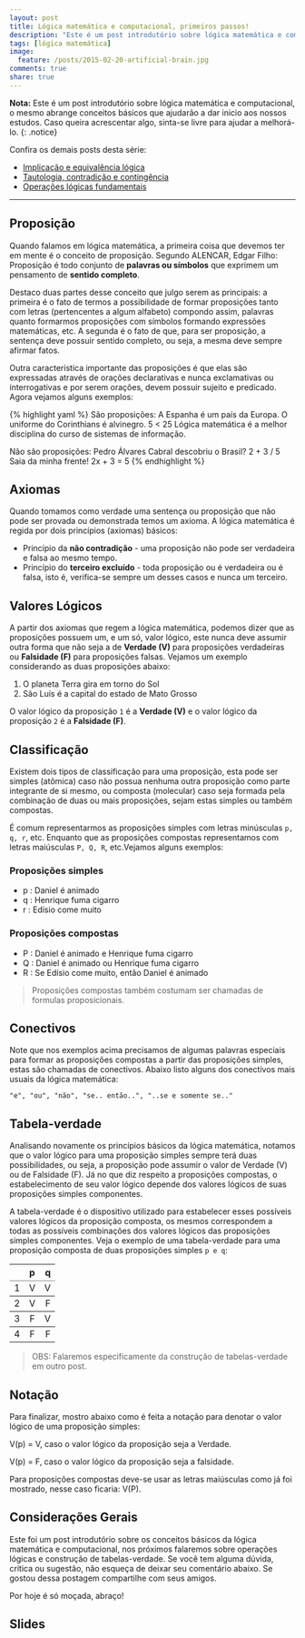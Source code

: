 ```yaml
---
layout: post
title: Lógica matemática e computacional, primeiros passos!
description: "Este é um post introdutório sobre lógica matemática e computacional, o mesmo abrange conceitos básicos que ajudarão a dar inicio aos nossos estudos."
tags: [lógica matemática]
image:
  feature: /posts/2015-02-20-artificial-brain.jpg
comments: true
share: true
---
```



**Nota:** Este é um post introdutório sobre lógica matemática e computacional, o mesmo abrange conceitos básicos que ajudarão a dar inicio aos nossos estudos. Caso queira acrescentar algo, sinta-se livre para ajudar a melhorá-lo.
{: .notice}

Confira os demais posts desta série:

* <a href="/implicacao-e-equivalencia">Implicação e equivalência lógica</a>
* <a href="/tautologia-contraticao-e-contingencia">Tautologia, contradição e contingência</a>
* <a href="/operacoes-logicas-fundamentais">Operações lógicas fundamentais</a>

---


## Proposição

Quando falamos em lógica matemática, a primeira coisa que devemos ter em mente é o conceito de proposição. Segundo ALENCAR, Edgar Filho: Proposição é todo conjunto de __palavras ou símbolos__ que exprimem um pensamento de __sentido completo__.

Destaco duas partes desse conceito que julgo serem as principais: a primeira é o fato de termos a possibilidade de formar proposições tanto com letras (pertencentes a  algum alfabeto) compondo assim, palavras quanto formarmos proposições com símbolos formando expressões matemáticas, etc.  A segunda é o fato de que, para ser proposição, a sentença deve possuir sentido completo, ou seja, a mesma deve sempre afirmar fatos.

Outra característica importante das proposições é que elas são expressadas através de orações declarativas e nunca exclamativas ou interrogativas e por serem orações, devem possuir sujeito e predicado.  Agora vejamos alguns exemplos:

{% highlight yaml %}
São proposições:
  A Espanha é um país da Europa.
  O uniforme do Corinthians é alvinegro.
  5 < 25
  Lógica matemática é a melhor disciplina do curso de sistemas de informação.

Não são proposições:
  Pedro Álvares Cabral descobriu o Brasil?
  2 + 3 / 5
  Saia da minha frente!
  2x + 3 = 5
{% endhighlight %}

## Axiomas

Quando tomamos como verdade uma sentença ou proposição que não pode ser provada ou demonstrada temos um axioma. A lógica matemática é regida por dois princípios (axiomas) básicos:

* Princípio da __não contradição__ - uma proposição não pode ser verdadeira e falsa ao mesmo tempo.
* Princípio do __terceiro excluído__ - toda proposição ou é verdadeira ou é falsa, isto é, verifica-se sempre um desses casos e nunca um terceiro.

## Valores Lógicos

A partir dos axiomas que regem a lógica matemática, podemos dizer que as proposições possuem um, e um só, valor lógico, este nunca deve assumir outra forma que não seja a de __Verdade (V)__ para proposições verdadeiras ou __Falsidade (F)__ para proposições falsas. Vejamos um exemplo considerando as duas proposições abaixo:

1.  O planeta Terra gira em torno do Sol
2.  São Luís é a capital do estado de Mato Grosso

O valor lógico da proposição `1` é a __Verdade (V)__ e o valor lógico da proposição `2` é a __Falsidade (F)__.

## Classificação

Existem dois tipos de classificação para uma proposição, esta pode ser simples (atômica) caso não possua nenhuma outra proposição como parte integrante de si mesmo, ou composta (molecular) caso seja formada pela combinação de duas ou mais proposições, sejam estas simples ou também compostas. 

É comum representarmos as proposições simples com letras minúsculas `p, q, r`, etc. Enquanto que as proposições compostas representamos com letras maiúsculas `P, Q, R`, etc.Vejamos alguns exemplos:

### Proposições simples

* p : Daniel é animado
* q : Henrique fuma cigarro
* r : Edísio come muito

### Proposições compostas

* P : Daniel é animado e Henrique fuma cigarro 
* Q : Daniel é animado ou Henrique fuma cigarro
* R : Se Edísio come muito, então Daniel é animado

> Proposições compostas também costumam ser chamadas de formulas proposicionais.

## Conectivos

Note que nos exemplos acima precisamos de algumas palavras especiais para formar as proposições compostas a partir das proposições simples, estas são chamadas de conectivos. Abaixo listo alguns dos conectivos mais usuais da lógica matemática:

`"e", "ou", "não", "se.. então..", "..se e somente se.."`

## Tabela-verdade

Analisando novamente os princípios básicos da lógica matemática, notamos que o valor lógico para uma proposição simples sempre terá duas possibilidades, ou seja,  a proposição pode assumir o valor de Verdade (V) ou de Falsidade (F). Já no que diz respeito a proposições compostas, o estabelecimento de seu valor lógico depende dos valores lógicos de suas proposições simples componentes. 

A tabela-verdade é o dispositivo utilizado para estabelecer esses possíveis valores lógicos da proposição composta, os mesmos correspondem a todas as possíveis combinações dos valores lógicos das proposições simples componentes. Veja o exemplo de uma tabela-verdade para uma proposição composta de duas proposições simples `p e q`:

<table rules="groups" width="100%">
	<thead>
		<tr>
			<th style="text-align:left;"></th>
			<th style="text-align:center;">p</th>
			<th style="text-align:right;">q</th>
		</tr>
	</thead>
	<tbody>
		<tr>
			<td style="text-align:left;">1</td>
			<td style="text-align:center;">V</td>
			<td style="text-align:right;">V</td>
		</tr>
	</tbody>
	<tbody>
		<tr>
			<td style="text-align:left;">2</td>
			<td style="text-align:center;">V</td>
			<td style="text-align:right;">F</td>
		</tr>
	</tbody>
	<tbody>
		<tr>
			<td style="text-align:left;">3</td>
			<td style="text-align:center;">F</td>
			<td style="text-align:right;">V</td>
		</tr>
	</tbody>
	<tbody>
		<tr>
			<td style="text-align:left;">4</td>
			<td style="text-align:center;">F</td>
			<td style="text-align:right;">F</td>
		</tr>
	</tbody>
</table>

> OBS: Falaremos especificamente da construção de tabelas-verdade em outro post.

## Notação

Para finalizar, mostro abaixo como é feita a notação para denotar o valor lógico de uma proposição simples:

V(p) = V, caso o valor lógico da proposição seja a Verdade.

V(p) = F, caso o valor lógico da proposição seja a falsidade.

Para proposições compostas deve-se usar as letras maiúsculas como já foi mostrado, nesse caso ficaria: V(P).

## Considerações Gerais

Este foi um post introdutório sobre os conceitos básicos da lógica matemática e computacional, nos próximos falaremos sobre operações lógicas e construção de tabelas-verdade. Se você tem alguma dúvida, crítica ou sugestão, não esqueça de deixar seu comentário abaixo. Se gostou dessa postagem compartilhe com seus amigos. 

Por hoje é só moçada, abraço!

## Slides

<script async class="speakerdeck-embed" data-id="6fa6db4b6e1440e2a836d0a309d05d9a" data-ratio="1.33333333333333" src="//speakerdeck.com/assets/embed.js"></script>


